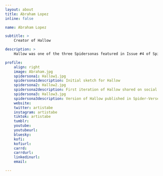 ```yaml
---
layout: about
title: Abraham Lopez
inline: false

name: Abraham Lopez

subtitle: >
    Creator of Hallow

description: >
    Hallow was one of the three Spidersonas featured in Issue #4 of Spider-Verse (2019-2020).

profile: 
    align: right
    image: Abraham.jpg
    spidersona1: Hallow1.jpg
    spidersona1description: Initial sketch for Hallow
    spidersona2: Hallow2.jpg
    spidersona2description: First iteration of Hallow shared on social media
    spidersona3: Hallow3.jpg
    spidersona3description: Version of Hallow published in Spider-Verse
    website:
    twitter: artistabe
    instagram: artistabe
    tiktok: artistabe
    tumblr:
    youtube:
    youtubeurl:
    bluesky:
    kofi:
    kofiurl:
    carrd:
    carrdurl:
    linkedinurl:
    email:

---
```


<!-- longer bio here -->
